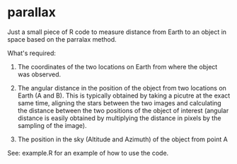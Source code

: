 # parallax

Just a small piece of R code to measure distance from Earth to an object in space based on the parralax method.

What's required:

1. The coordinates of the two locations on Earth from where the object was observed.

2. The angular distance in the position of the object from two locations on Earth (A and B).
This is typically obtained by taking a picutre at the exact same time, aligning the stars between the two images and calculating the distance between the two positions of the object of interest (angular distance is easily obtained by multiplying the distance in pixels by the sampling of the image).

3. The position in the sky (Altitude and Azimuth) of the object from point A

See: example.R for an example of how to use the code.
